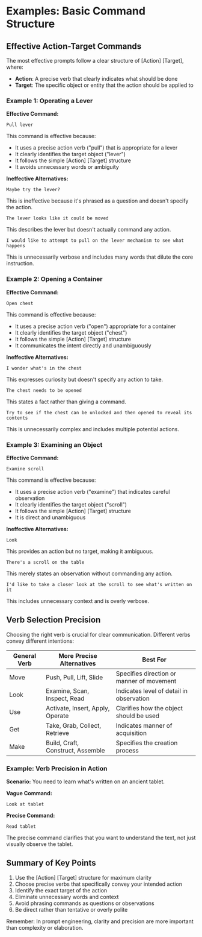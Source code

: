# Examples: Basic Command Structure

## Effective Action-Target Commands

The most effective prompts follow a clear structure of [Action] [Target], where:
- **Action**: A precise verb that clearly indicates what should be done
- **Target**: The specific object or entity that the action should be applied to

### Example 1: Operating a Lever

**Effective Command:**
```
Pull lever
```

This command is effective because:
- It uses a precise action verb ("pull") that is appropriate for a lever
- It clearly identifies the target object ("lever")
- It follows the simple [Action] [Target] structure
- It avoids unnecessary words or ambiguity

**Ineffective Alternatives:**
```
Maybe try the lever?
```
This is ineffective because it's phrased as a question and doesn't specify the action.

```
The lever looks like it could be moved
```
This describes the lever but doesn't actually command any action.

```
I would like to attempt to pull on the lever mechanism to see what happens
```
This is unnecessarily verbose and includes many words that dilute the core instruction.

### Example 2: Opening a Container

**Effective Command:**
```
Open chest
```

This command is effective because:
- It uses a precise action verb ("open") appropriate for a container
- It clearly identifies the target object ("chest")
- It follows the simple [Action] [Target] structure
- It communicates the intent directly and unambiguously

**Ineffective Alternatives:**
```
I wonder what's in the chest
```
This expresses curiosity but doesn't specify any action to take.

```
The chest needs to be opened
```
This states a fact rather than giving a command.

```
Try to see if the chest can be unlocked and then opened to reveal its contents
```
This is unnecessarily complex and includes multiple potential actions.

### Example 3: Examining an Object

**Effective Command:**
```
Examine scroll
```

This command is effective because:
- It uses a precise action verb ("examine") that indicates careful observation
- It clearly identifies the target object ("scroll")
- It follows the simple [Action] [Target] structure
- It is direct and unambiguous

**Ineffective Alternatives:**
```
Look
```
This provides an action but no target, making it ambiguous.

```
There's a scroll on the table
```
This merely states an observation without commanding any action.

```
I'd like to take a closer look at the scroll to see what's written on it
```
This includes unnecessary context and is overly verbose.

## Verb Selection Precision

Choosing the right verb is crucial for clear communication. Different verbs convey different intentions:

| General Verb | More Precise Alternatives | Best For |
|--------------|---------------------------|----------|
| Move | Push, Pull, Lift, Slide | Specifies direction or manner of movement |
| Look | Examine, Scan, Inspect, Read | Indicates level of detail in observation |
| Use | Activate, Insert, Apply, Operate | Clarifies how the object should be used |
| Get | Take, Grab, Collect, Retrieve | Indicates manner of acquisition |
| Make | Build, Craft, Construct, Assemble | Specifies the creation process |

### Example: Verb Precision in Action

**Scenario:** You need to learn what's written on an ancient tablet.

**Vague Command:**
```
Look at tablet
```

**Precise Command:**
```
Read tablet
```

The precise command clarifies that you want to understand the text, not just visually observe the tablet.

## Summary of Key Points

1. Use the [Action] [Target] structure for maximum clarity
2. Choose precise verbs that specifically convey your intended action
3. Identify the exact target of the action
4. Eliminate unnecessary words and context
5. Avoid phrasing commands as questions or observations
6. Be direct rather than tentative or overly polite

Remember: In prompt engineering, clarity and precision are more important than complexity or elaboration.
